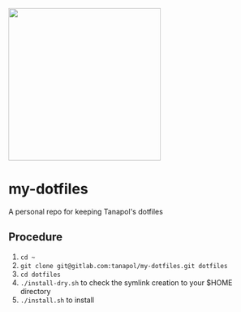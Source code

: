 <img src="/uploads/d661878ab664c4fb2934c03e8f15949a/image.png" width=300><br>
# my-dotfiles

A personal repo for keeping Tanapol's dotfiles

## Procedure
1. `cd ~`
1. `git clone git@gitlab.com:tanapol/my-dotfiles.git dotfiles`
1. `cd dotfiles` 
1. `./install-dry.sh` to check the symlink creation to your $HOME directory
1. `./install.sh` to install